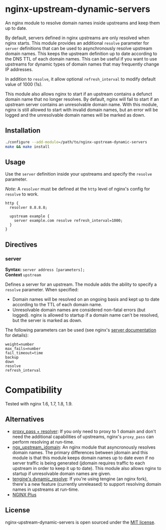 # nginx-upstream-dynamic-servers

An nginx module to resolve domain names inside upstreams and keep them up to date.

By default, servers defined in nginx upstreams are only resolved when nginx starts. This module provides an additional `resolve` parameter for `server` definitions that can be used to asynchronously resolve upstream domain names. This keeps the upstream definition up to date according to the DNS TTL of each domain names. This can be useful if you want to use upstreams for dynamic types of domain names that may frequently change IP addresses.

In addition to `resolve`, it allow optional `refresh_interval` to modify default value of 1000 (1s).

This module also allows nginx to start if an upstream contains a defunct domain name that no longer resolves. By default, nginx will fail to start if an upstream server contains an unresolvable domain name. With this module, nginx is still allowed to start with invalid domain names, but an error will be logged and the unresolvable domain names will be marked as down.

## Installation

```sh
./configure --add-module=/path/to/nginx-upstream-dynamic-servers
make && make install
```

## Usage

Use the `server` definition inside your upstreams and specify the `resolve` parameter.

*Note:* A `resolver` must be defined at the `http` level of nginx's config for `resolve` to work.

```
http {
  resolver 8.8.8.8;

  upstream example {
    server example.com resolve refresh_interval=1000;
  }
}
```

## Directives

### server

**Syntax:** `server address [parameters];`  
**Context** `upstream`

Defines a server for an upstream. The module adds the ability to specify a `resolve` parameter. When specified:

- Domain names will be resolved on an ongoing basis and kept up to date according to the TTL of each domain name.
- Unresolvable domain names are considered non-fatal errors (but logged). nginx is allowed to startup if a domain name can't be resolved, but the server is marked as down.

The following parameters can be used (see nginx's [server documentation](http://nginx.org/en/docs/http/ngx_http_upstream_module.html#server) for details):

`weight=number`  
`max_fails=number`  
`fail_timeout=time`  
`backup`  
`down`  
`resolve`  
`refresh_interval`

# Compatibility

Tested with nginx 1.6, 1.7, 1.8, 1.9.

## Alternatives

- [proxy_pass + resolver](http://nginx.org/en/docs/http/ngx_http_proxy_module.html#proxy_pass): If you only need to proxy to 1 domain and don't need the additional capabilities of upstreams, nginx's `proxy_pass` can perform resolving at run-time.
- [ngx_upstream_jdomain](http://wiki.nginx.org/HttpUpstreamJdomainModule): An nginx module that asyncronously resolves domain names. The primary differences between jdomain and this module is that this module keeps domain names up to date even if no server traffic is being generated (jdomain requires traffic to each upstream in order to keep it up to date). This module also allows nginx to startup if unresolvable domain names are given.
- [tengine's dynamic_resolve](https://github.com/alibaba/tengine/blob/master/docs/modules/ngx_http_upstream_dynamic.md): If you're using tengine (an nginx fork), there's a new feature (currently unreleased) to support resolving domain names in upstreams at run-time.
- [NGINX Plus](http://nginx.com/resources/admin-guide/load-balancer/#resolve)

## License

nginx-upstream-dynamic-servers is open sourced under the [MIT license](https://github.com/GUI/nginx-upstream-dynamic-servers/blob/master/LICENSE.txt).

